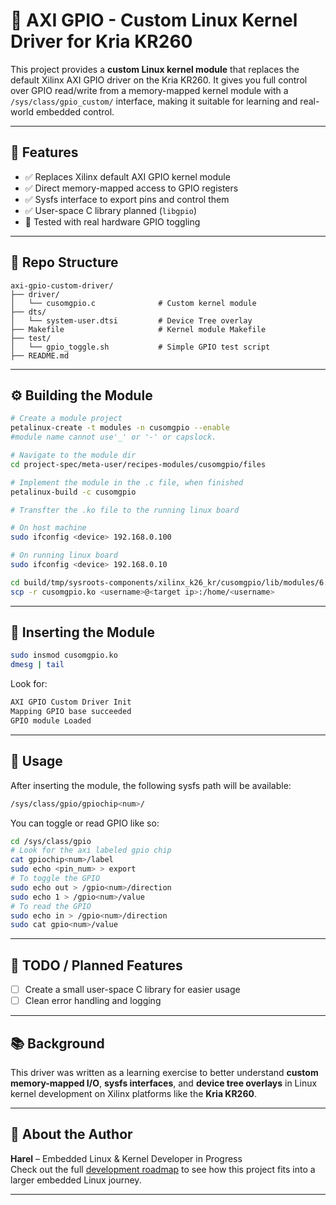 # 🧠 AXI GPIO - Custom Linux Kernel Driver for Kria KR260

This project provides a **custom Linux kernel module** that replaces the default Xilinx AXI GPIO driver on the Kria KR260. It gives you full control over GPIO read/write from a memory-mapped kernel module with a `/sys/class/gpio_custom/` interface, making it suitable for learning and real-world embedded control.

---

## 📌 Features

- ✅ Replaces Xilinx default AXI GPIO kernel module
- ✅ Direct memory-mapped access to GPIO registers
- ✅ Sysfs interface to export pins and control them
- ✅ User-space C library planned (`libgpio`)
- 🧪 Tested with real hardware GPIO toggling

---

## 📂 Repo Structure

```
axi-gpio-custom-driver/
├── driver/
│   └── cusomgpio.c              # Custom kernel module
├── dts/
│   └── system-user.dtsi         # Device Tree overlay
├── Makefile                     # Kernel module Makefile
├── test/
│   └── gpio_toggle.sh           # Simple GPIO test script
├── README.md                    
```

---

## ⚙️ Building the Module

```bash
# Create a module project
petalinux-create -t modules -n cusomgpio --enable
#module name cannot use'_' or '-' or capslock.

# Navigate to the module dir
cd project-spec/meta-user/recipes-modules/cusomgpio/files

# Implement the module in the .c file, when finished
petalinux-build -c cusomgpio

# Transfter the .ko file to the running linux board

# On host machine
sudo ifconfig <device> 192.168.0.100

# On running linux board
sudo ifconfig <device> 192.168.0.10

cd build/tmp/sysroots-components/xilinx_k26_kr/cusomgpio/lib/modules/6.1.5-xilinx-v2023.1/extra/
scp -r cusomgpio.ko <username>@<target ip>:/home/<username>
```

---

## 🚀 Inserting the Module

```bash
sudo insmod cusomgpio.ko
dmesg | tail
```

Look for:
```bash
AXI GPIO Custom Driver Init
Mapping GPIO base succeeded
GPIO module Loaded
```

---

## 📖 Usage

After inserting the module, the following sysfs path will be available:

```bash
/sys/class/gpio/gpiochip<num>/
```

You can toggle or read GPIO like so:

```bash
cd /sys/class/gpio
# Look for the axi labeled gpio chip
cat gpiochip<num>/label
sudo echo <pin_num> > export
# To toggle the GPIO
sudo echo out > /gpio<num>/direction
sudo echo 1 > /gpio<num>/value
# To read the GPIO
sudo echo in > /gpio<num>/direction
sudo cat gpio<num>/value
```
---

## 👷 TODO / Planned Features

- [ ] Create a small user-space C library for easier usage
- [ ] Clean error handling and logging

---

## 📚 Background

This driver was written as a learning exercise to better understand **custom memory-mapped I/O**, **sysfs interfaces**, and **device tree overlays** in Linux kernel development on Xilinx platforms like the **Kria KR260**.

---

## 🙋 About the Author

**Harel** – Embedded Linux & Kernel Developer in Progress  
Check out the full [development roadmap](https://github.com/harelgrecht/kr260-linux-roadmap.git) to see how this project fits into a larger embedded Linux journey.

---